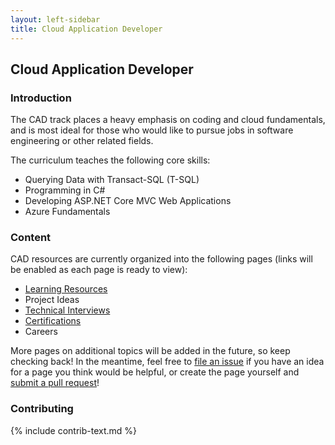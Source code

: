```yaml
---
layout: left-sidebar
title: Cloud Application Developer
---
```


## Cloud Application Developer

### Introduction

The CAD track places a heavy emphasis on coding and cloud fundamentals, and is most ideal for those who would like to pursue jobs in software engineering or other related fields.

The curriculum teaches the following core skills:

* Querying Data with Transact-SQL (T-SQL)
* Programming in C#
* Developing ASP.NET Core MVC Web Applications
* Azure Fundamentals

### Content

CAD resources are currently organized into the following pages (links will be enabled as each page is ready to view):

* [Learning Resources](/technical-skills/cad/learning-resources/index.html)
* Project Ideas
* [Technical Interviews](/technical-skills/cad/technical-interviews/index.html)
* [Certifications](/technical-skills/cad/certifications/index.html)
* Careers

More pages on additional topics will be added in the future, so keep checking back!  In the meantime, feel free to [file an issue](https://github.com/mssablog/mssablog.github.io/issues) if you have an idea for a page you think would be helpful, or create the page yourself and [submit a pull request](\/contributing.html)!

### Contributing

{% include contrib-text.md %}
